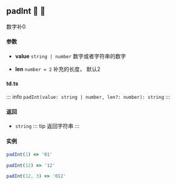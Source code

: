 ## padInt :tada: :100: 
数字补0
#### 参数 
- **value** `string | number` 数字或者字符串的数字
 
- **len** `number = 2` 补充的长度， 默认2
 
#### td.ts
::: info
`padInt(value: string | number, len?: number): string`
:::
#### 返回 
- `string` 
::: tip
返回字符串
:::
#### 实例 
```ts
padInt(1) => '01'
```
```ts
padInt(12) => '12'
```
```ts
padInt(12, 3) => '012'
```
